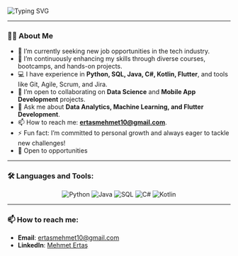 ![Typing SVG](https://readme-typing-svg.demolab.com/?font=Fira+Code&weight=300&size=35&duration=2000&pause=1000&width=500&height=77&lines=Hi,+I%27m+Mehmet+Ertas👋;%20Software+Engineer+%F0%9F%A7%91%E2%80%8D%F0%9F%92%BB%20)



---
### 👨‍💻 About Me

- 🔭 I’m currently seeking new job opportunities in the tech industry.
- 🌱 I’m continuously enhancing my skills through diverse courses, bootcamps, and hands-on projects.
- 💻 I have experience in **Python, SQL, Java, C#, Kotlin, Flutter**, and tools like Git, Agile, Scrum, and Jira.
- 👯 I’m open to collaborating on **Data Science** and **Mobile App Development** projects.
- 💬 Ask me about **Data Analytics, Machine Learning, and Flutter Development**.
- 📫 How to reach me: **ertasmehmet10@gmail.com**.
- ⚡ Fun fact: I’m committed to personal growth and always eager to tackle new challenges!
- 👯 Open to opportunities
---

### 🛠️ Languages and Tools:
<p align="center">
  <img src="https://img.shields.io/badge/Python-3776AB?style=for-the-badge&logo=python&logoColor=white" alt="Python"/>
  <img src="https://img.shields.io/badge/Java-ED8B00?style=for-the-badge&logo=java&logoColor=white" alt="Java"/>
  <img src="https://img.shields.io/badge/SQL-02569B?style=for-the-badge&logo=postgresql&logoColor=white" alt="SQL"/>
  <img src="https://img.shields.io/badge/C%23-239120?style=for-the-badge&logo=c-sharp&logoColor=white" alt="C#"/>
  <img src="https://img.shields.io/badge/Kotlin-0095D5?style=for-the-badge&logo=kotlin&logoColor=white" alt="Kotlin"/>
</p>

---

### 📫 How to reach me:  
- **Email**: ertasmehmet10@gmail.com  
- **LinkedIn**: [Mehmet Ertaş](https://www.linkedin.com/in/mehmetertas/)  
